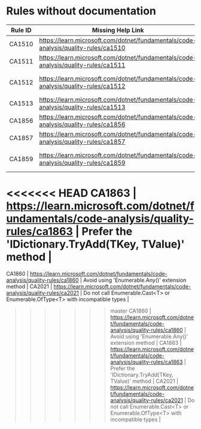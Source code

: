 # Rules without documentation

Rule ID | Missing Help Link | Title |
--------|-------------------|-------|
CA1510 | <https://learn.microsoft.com/dotnet/fundamentals/code-analysis/quality-rules/ca1510> | Use ArgumentNullException throw helper |
CA1511 | <https://learn.microsoft.com/dotnet/fundamentals/code-analysis/quality-rules/ca1511> | Use ArgumentException throw helper |
CA1512 | <https://learn.microsoft.com/dotnet/fundamentals/code-analysis/quality-rules/ca1512> | Use ArgumentOutOfRangeException throw helper |
CA1513 | <https://learn.microsoft.com/dotnet/fundamentals/code-analysis/quality-rules/ca1513> | Use ObjectDisposedException throw helper |
CA1856 | <https://learn.microsoft.com/dotnet/fundamentals/code-analysis/quality-rules/ca1856> | Incorrect usage of ConstantExpected attribute |
CA1857 | <https://learn.microsoft.com/dotnet/fundamentals/code-analysis/quality-rules/ca1857> | A constant is expected for the parameter |
CA1859 | <https://learn.microsoft.com/dotnet/fundamentals/code-analysis/quality-rules/ca1859> | Use concrete types when possible for improved performance |
<<<<<<< HEAD
CA1863 | <https://learn.microsoft.com/dotnet/fundamentals/code-analysis/quality-rules/ca1863> | Prefer the 'IDictionary.TryAdd(TKey, TValue)' method |
=======
CA1860 | <https://learn.microsoft.com/dotnet/fundamentals/code-analysis/quality-rules/ca1860> | Avoid using 'Enumerable.Any()' extension method |
CA2021 | <https://learn.microsoft.com/dotnet/fundamentals/code-analysis/quality-rules/ca2021> | Do not call Enumerable.Cast\<T> or Enumerable.OfType\<T> with incompatible types |
>>>>>>> master
CA1860 | <https://learn.microsoft.com/dotnet/fundamentals/code-analysis/quality-rules/ca1860> | Avoid using 'Enumerable.Any()' extension method |
CA1863 | <https://learn.microsoft.com/dotnet/fundamentals/code-analysis/quality-rules/ca1863> | Prefer the 'IDictionary.TryAdd(TKey, TValue)' method |
CA2021 | <https://learn.microsoft.com/dotnet/fundamentals/code-analysis/quality-rules/ca2021> | Do not call Enumerable.Cast\<T> or Enumerable.OfType\<T> with incompatible types |
